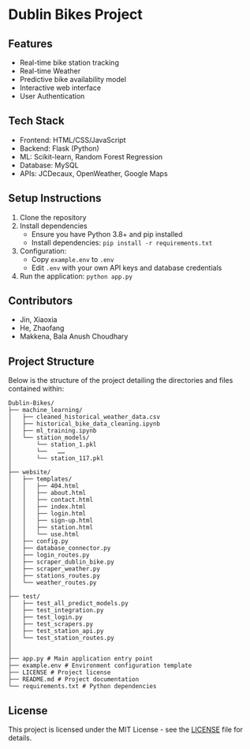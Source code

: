 # Dublin Bikes Project

## Features
- Real-time bike station tracking
- Real-time Weather 
- Predictive bike availability model 
- Interactive web interface
- User Authentication

## Tech Stack
- Frontend: HTML/CSS/JavaScript
- Backend: Flask (Python)
- ML: Scikit-learn, Random Forest Regression
- Database: MySQL
- APIs: JCDecaux, OpenWeather, Google Maps

## Setup Instructions
1. Clone the repository
2. Install dependencies
    - Ensure you have Python 3.8+ and pip installed
    -  Install dependencies:
        `pip install -r requirements.txt`
3. Configuration: 
    - Copy `example.env` to `.env`
    - Edit `.env` with your own API keys and database credentials
4. Run the application: `python app.py`

## Contributors
- Jin, Xiaoxia
- He, Zhaofang
- Makkena, Bala Anush Choudhary

## Project Structure
Below is the structure of the project detailing the directories and files contained within:
```
Dublin-Bikes/
├── machine_learning/
│   ├── cleaned_historical_weather_data.csv
│   ├── historical_bike_data_cleaning.ipynb
│   ├── ml_training.ipynb
│   └── station_models/
│       └── station_1.pkl
│       └──   ……
│       └── station_117.pkl
│
├── website/
│   ├── templates/
│   │   ├── 404.html
│   │   ├── about.html
│   │   ├── contact.html
│   │   ├── index.html
│   │   ├── login.html
│   │   ├── sign-up.html
│   │   ├── station.html
│   │   └── use.html
│   ├── config.py
│   ├── database_connector.py
│   ├── login_routes.py
│   ├── scraper_dublin_bike.py
│   ├── scraper_weather.py
│   ├── stations_routes.py
│   └── weather_routes.py
│
├── test/
│   ├── test_all_predict_models.py
│   ├── test_integration.py
│   ├── test_login.py
│   ├── test_scrapers.py
│   ├── test_station_api.py
│   └── test_station_routes.py
│
│
├── app.py # Main application entry point
├── example.env # Environment configuration template
├── LICENSE # Project license
├── README.md # Project documentation
└── requirements.txt # Python dependencies
```
## License

This project is licensed under the MIT License - see the [LICENSE](LICENSE) file for details.
